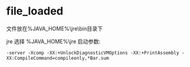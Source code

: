 # file_loaded

文件放在%JAVA_HOME%\jre\bin目录下

jre 选择 %JAVA_HOME%\jre
启动参数:
```
-server -Xcomp -XX:+UnlockDiagnosticVMOptions -XX:+PrintAssembly -XX:CompileCommand=compileonly,*Bar.sum
```

